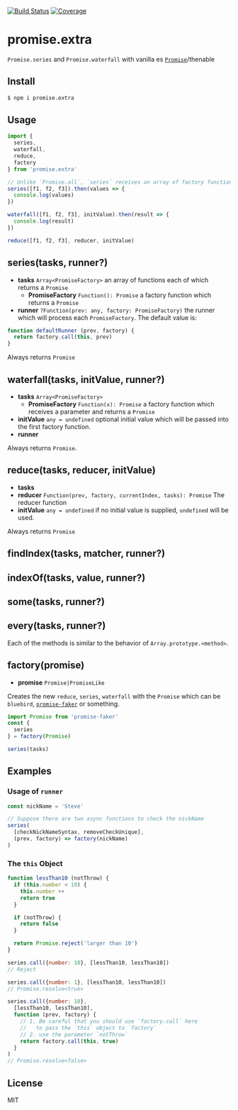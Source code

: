 [![Build Status](https://travis-ci.org/kaelzhang/promise.extra.svg?branch=master)](https://travis-ci.org/kaelzhang/promise.extra)
[![Coverage](https://codecov.io/gh/kaelzhang/promise.extra/branch/master/graph/badge.svg)](https://codecov.io/gh/kaelzhang/promise.extra)
<!-- optional appveyor tst
[![Windows Build Status](https://ci.appveyor.com/api/projects/status/github/kaelzhang/promise.extra?branch=master&svg=true)](https://ci.appveyor.com/project/kaelzhang/promise.extra)
-->
<!-- optional npm version
[![NPM version](https://badge.fury.io/js/promise.extra.svg)](http://badge.fury.io/js/promise.extra)
-->
<!-- optional npm downloads
[![npm module downloads per month](http://img.shields.io/npm/dm/promise.extra.svg)](https://www.npmjs.org/package/promise.extra)
-->
<!-- optional dependency status
[![Dependency Status](https://david-dm.org/kaelzhang/promise.extra.svg)](https://david-dm.org/kaelzhang/promise.extra)
-->

# promise.extra

`Promise.series` and `Promise.waterfall` with vanilla es [`Promise`](https://developer.mozilla.org/en/docs/Web/JavaScript/Reference/Global_Objects/Promise)/thenable

## Install

```sh
$ npm i promise.extra
```

## Usage

```js
import {
  series,
  waterfall,
  reduce,
  factory
} from 'promise.extra'

// Unlike `Promise.all`, `series` receives an array of factory functions instead of `Promise`'s.
series([f1, f2, f3]).then(values => {
  console.log(values)
})

waterfall([f1, f2, f3], initValue).then(result => {
  console.log(result)
})

reduce([f1, f2, f3], reducer, initValue)
```

## series(tasks, runner?)

- **tasks** `Array<PromiseFactory>` an array of functions each of which returns a `Promise`
  - **PromiseFactory** `Function(): Promise` a factory function which returns a `Promise`
- **runner** `?Function(prev: any, factory: PromiseFactory)` the runner which will process each `PromiseFactory`. The default value is:

```js
function defaultRunner (prev, factory) {
  return factory.call(this, prev)
}
```

Always returns `Promise`

## waterfall(tasks, initValue, runner?)

- **tasks** `Array<PromiseFactory>`
  - **PromiseFactory** `Function(x): Promise` a factory function which receives a parameter and returns a `Promise`
- **initValue** `any = undefined` optional initial value which will be passed into the first factory function.
- **runner**


Always returns `Promise`.

## reduce(tasks, reducer, initValue)

- **tasks**
- **reducer** `Function(prev, factory, currentIndex, tasks): Promise` The reducer function
- **initValue** `any = undefined` if no initial value is supplied, `undefined` will be used.

Always returns `Promise`

## findIndex(tasks, matcher, runner?)
## indexOf(tasks, value, runner?)
## some(tasks, runner?)
## every(tasks, runner?)

Each of the methods is similar to the behavior of `Array.prototype.<method>`.

## factory(promise)

- **promise** `Promise|PromiseLike`

Creates the new `reduce`, `series`, `waterfall` with the `Promise` which can be `bluebird`, [`promise-faker`](https://github.com/kaelzhang/promise-faker) or something.

```js
import Promise from 'promise-faker'
const {
  series
} = factory(Promise)

series(tasks)
```

## Examples

### Usage of `runner`

```js
const nickName = 'Steve'

// Suppose there are two async functions to check the nickName
series(
  [checkNickNameSyntax, removeCheckUnique],
  (prev, factory) => factory(nickName)
)
```

### The `this` Object

```js
function lessThan10 (notThrow) {
  if (this.number < 10) {
    this.number ++
    return true
  }

  if (notThrow) {
    return false
  }

  return Promise.reject('larger than 10')
}

series.call({number: 10}, [lessThan10, lessThan10])
// Reject

series.call({number: 1}, [lessThan10, lessThan10])
// Promise.resolve<true>

series.call({number: 10},
  [lessThan10, lessThan10],
  function (prev, factory) {
    // 1. Be careful that you should use `factory.call` here
    //   to pass the `this` object to `factory`
    // 2. use the parameter `notThrow`
    return factory.call(this, true)
  }
)
// Promise.resolve<false>
```

## License

MIT
